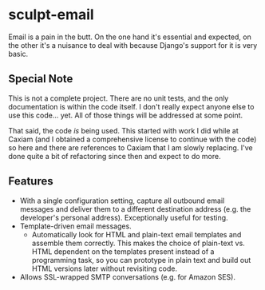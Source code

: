 sculpt-email
============

Email is a pain in the butt. On the one hand it's essential and expected, on the other it's a nuisance to deal with because Django's support for it is very basic.

Special Note
------------

This is not a complete project. There are no unit tests, and the only documentation is within the code itself. I don't really expect anyone else to use this code... yet. All of those things will be addressed at some point.

That said, the code _is_ being used. This started with work I did while at Caxiam (and I obtained a comprehensive license to continue with the code) so here and there are references to Caxiam that I am slowly replacing. I've done quite a bit of refactoring since then and expect to do more.

Features
--------

* With a single configuration setting, capture all outbound email messages and deliver them to a different destination address (e.g. the developer's personal address). Exceptionally useful for testing.
* Template-driven email messages.
    * Automatically look for HTML and plain-text email templates and assemble them correctly. This makes the choice of plain-text vs. HTML dependent on the templates present instead of a programming task, so you can prototype in plain text and build out HTML versions later without revisiting code.
* Allows SSL-wrapped SMTP conversations (e.g. for Amazon SES).
